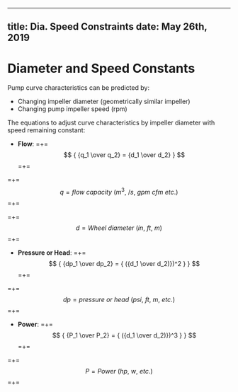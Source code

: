 -----
title:   Dia. Speed Constraints
date:  May 26th, 2019
-----

# Diameter and Speed Constants
Pump curve characteristics can be predicted by:

- Changing impeller diameter (geometrically similar impeller)
- Changing pump impeller speed (rpm) 

The equations to adjust curve characteristics by impeller diameter with speed remaining constant:

- **Flow**:
=+=
$$ { {q_1 \over q_2} = {d_1 \over d_2} } $$
=+=

=+=
$$ q = flow\ capacity\ (m^3,\ /s,\ gpm\ cfm\ etc.) $$
=+=

=+=
$$ d = Wheel\ diameter\ (in,\ ft,\ m) $$
=+=

- **Pressure or Head**:
=+=
$$ { {dp_1 \over dp_2} = { ({d_1 \over d_2)})^2 } } $$
=+=

=+=
$$ dp = pressure\ or\ head\ (psi,\ ft,\ m,\ etc.) $$
=+=

- **Power**:
=+=
$$ { {P_1 \over P_2} = { ({d_1 \over d_2)})^3 } } $$
=+=

=+=
$$ P = Power\ (hp,\ w,\ etc.) $$
=+=